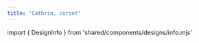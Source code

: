 ```yaml
---
title: "Cathrin, corset"
---
```


import { DesignInfo } from 'shared/components/designs/info.mjs'

<DesignInfo design='cathrin' docs />

